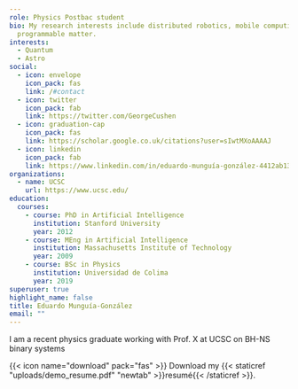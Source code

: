 ```yaml
---
role: Physics Postbac student
bio: My research interests include distributed robotics, mobile computing and
  programmable matter.
interests:
  - Quantum
  - Astro
social:
  - icon: envelope
    icon_pack: fas
    link: /#contact
  - icon: twitter
    icon_pack: fab
    link: https://twitter.com/GeorgeCushen
  - icon: graduation-cap
    icon_pack: fas
    link: https://scholar.google.co.uk/citations?user=sIwtMXoAAAAJ
  - icon: linkedin
    icon_pack: fab
    link: https://www.linkedin.com/in/eduardo-munguía-gonzález-4412ab132
organizations:
  - name: UCSC
    url: https://www.ucsc.edu/
education:
  courses:
    - course: PhD in Artificial Intelligence
      institution: Stanford University
      year: 2012
    - course: MEng in Artificial Intelligence
      institution: Massachusetts Institute of Technology
      year: 2009
    - course: BSc in Physics
      institution: Universidad de Colima
      year: 2019
superuser: true
highlight_name: false
title: Eduardo Munguía-González
email: ""
---
```

I am a recent physics graduate working with Prof. X at UCSC on BH-NS binary systems



{{< icon name="download" pack="fas" >}} Download my {{< staticref "uploads/demo_resume.pdf" "newtab" >}}resumé{{< /staticref >}}.